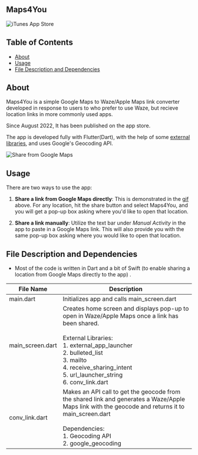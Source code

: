 ## Maps4You

![iTunes App Store](https://img.shields.io/itunes/v/1632049180?label=App%20Store)

## Table of Contents

<!-- no toc -->
- [About](#about)
- [Usage](#usage)
- [File Description and Dependencies](#file-description-and-dependencies)

## About

Maps4You is a simple Google Maps to Waze/Apple Maps link converter developed in response to users to who prefer to use Waze, but recieve location links in more commonly used apps. 

Since August 2022, It has been published on the app store.

The app is developed fully with Flutter(Dart), with the help of some [external libraries](#file-description-and-dependencies), and uses Google's Geocoding API.

![Share from Google Maps](https://i.imgur.com/XXIF7sf.gif)

## Usage

There are two ways to use the app:

1. **Share a link from Google Maps directly**: This is demonstrated in the [gif](#about) above. For any location, hit the share button and select Maps4You, and you will get a pop-up box asking where you'd like to open that location. 

2. **Share a link manually**: Utilize the text bar under _Manual Activity_ in the app to paste in a Google Maps link. This will also provide you with the same pop-up box asking where you would like to open that location. 

## File Description and Dependencies
- Most of the code is written in Dart and a bit of Swift (to enable sharing a location from Google Maps directly to the app) .

| File Name | Description                                 |
|-----------|---------------------------------------------|
| main.dart | Initializes app and calls main_screen.dart |
| main_screen.dart | Creates home screen and displays pop-up to open in Waze/Apple Maps once a link has been shared. <br /> <br /> External Libraries: <br /> 1. external_app_launcher <br /> 2. bulleted_list <br /> 3. mailto <br /> 4. receive_sharing_intent <br /> 5. url_launcher_string <br /> 6. conv_link.dart
|conv_link.dart | Makes an API call to get the geocode from the shared link and generates a Waze/Apple Maps link with the geocode and returns it to main_screen.dart <br /> <br/> Dependencies: <br /> 1. Geocoding API  <br /> 2. google_geocoding
